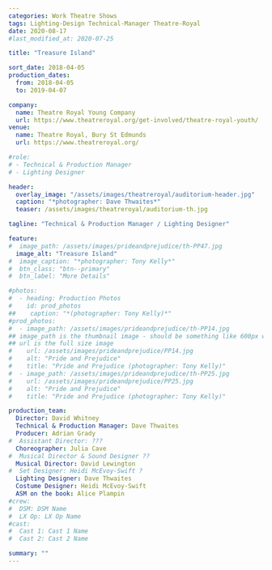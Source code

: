 ```yaml
---
categories: Work Theatre Shows
tags: Lighting-Design Technical-Manager Theatre-Royal
date: 2020-08-17
#last_modified_at: 2020-07-25

title: "Treasure Island"

sort_date: 2018-04-05
production_dates:
  from: 2018-04-05
  to: 2019-04-07

company:
  name: Theatre Royal Young Company
  url: https://www.theatreroyal.org/get-involved/theatre-royal-youth/
venue:
  name: Theatre Royal, Bury St Edmunds
  url: https://www.theatreroyal.org/

#role:
# - Technical & Production Manager
# - Lighting Designer

header:
  overlay_image: "/assets/images/theatreroyal/auditorium-header.jpg"
  caption: "*photographer: Dave Thwaites*"
  teaser: /assets/images/theatreroyal/auditorium-th.jpg

tagline: "Technical & Production Manager / Lighting Designer"

feature:
#  image_path: /assets/images/prideandprejudice/th-PP47.jpg
  image_alt: "Treasure Island"
#  image_caption: "*photographer: Tony Kelly*"
#  btn_class: "btn--primary"
#  btn_label: "More Details"

#photos:
#  - heading: Production Photos
#    id: prod_photos
##    caption: "*(photographer: Tony Kelly)*"
#prod_photos:
#  - image_path: /assets/images/prideandprejudice/th-PP14.jpg
## image_path is the thumbnail image - should be something like 600px wide
## url is the full size image
#    url: /assets/images/prideandprejudice/PP14.jpg
#    alt: "Pride and Prejudice"
#    title: "Pride and Prejudice (photographer: Tony Kelly)"
#  - image_path: /assets/images/prideandprejudice/th-PP25.jpg
#    url: /assets/images/prideandprejudice/PP25.jpg
#    alt: "Pride and Prejudice"
#    title: "Pride and Prejudice (photographer: Tony Kelly)"

production_team:
  Director: David Whitney
  Technical & Production Manager: Dave Thwaites
  Producer: Adrian Grady
#  Assistant Director: ???
  Choreographer: Julia Cave
#  Musical Director & Sound Designer ??
  Musical Director: David Lewington
#  Set Designer: Heidi McEvoy-Swift ?
  Lighting Designer: Dave Thwaites
  Costume Designer: Heidi McEvoy-Swift
  ASM on the book: Alice Plampin
#crew:
#  DSM: DSM Name
#  LX Op: LX Op Name
#cast:
#  Cast 1: Cast 1 Name
#  Cast 2: Cast 2 Name

summary: ""
---
```

